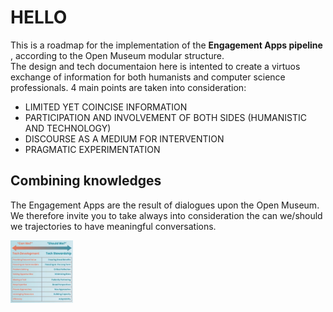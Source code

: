 # HELLO
This is a roadmap for the implementation of the <b> Engagement Apps pipeline </b>, according to the Open Museum modular structure. <br>
The design and tech documentaion here is intented to create a virtuos exchange of information for both humanists and computer science professionals. 4 main points are taken into consideration: <br>
- LIMITED YET COINCISE INFORMATION
- PARTICIPATION AND INVOLVEMENT OF BOTH SIDES (HUMANISTIC AND TECHNOLOGY)
- DISCOURSE AS A MEDIUM FOR INTERVENTION
- PRAGMATIC EXPERIMENTATION



## Combining knowledges
The Engagement Apps are the result of dialogues upon the Open Museum. We therefore invite you to take always into consideration the can we/should we trajectories to have meaningful conversations.

<img src="/assets/polarities.png" alt="canshould" style="height: 100px; width:100px;"/>
